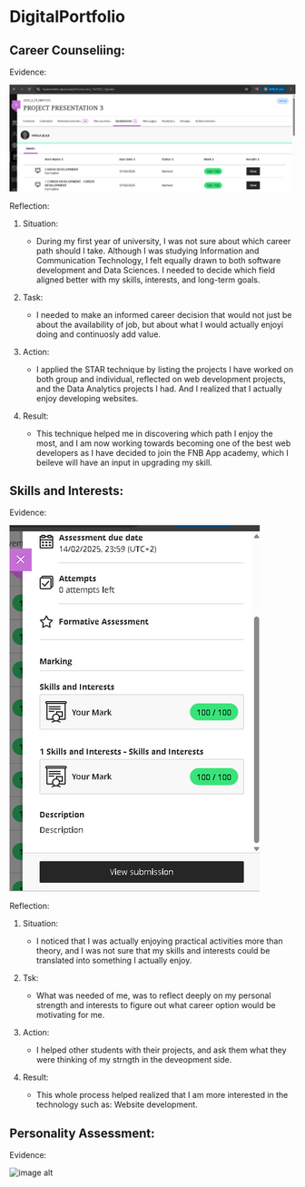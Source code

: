 # DigitalPortfolio
**Career Counseliing:**
-
Evidence:


![image alt](https://github.com/222582731/DigitalPortfolio/blob/main/career%20development(proof).png?raw=true)

Reflection:

1. Situation:
   * During my first year of university, I was not sure about which career path should I take. Although I was studying Information and Communication Technology, I felt equally drawn to both software development and Data Sciences. I needed to decide which field aligned better with my skills, interests, and long-term goals.
  
2. Task:
   * I needed to make an informed career decision that would not just be about the availability of job, but about what I would actually enjoyi doing and continuosly add value.
  
3. Action:
   * I applied the STAR technique by listing the projects I have worked on both group and individual, reflected on web development projects, and the Data Analytics projects I had. And I realized that I actually enjoy developing websites.
  
4. Result:
   * This technique helped me in discovering which path I enjoy the most, and I am now working towards becoming one of the best web developers as I have decided to join the FNB App academy, which I beileve will have an input in upgrading my skill.
  
**Skills and Interests:**
-

Evidence:


![image alt](https://github.com/222582731/DigitalPortfolio/blob/main/skills%20&%20interests(proof).png?raw=true)

Reflection:

1. Situation:
   * I noticed that I was actually enjoying practical activities more than theory, and I was not sure that my skills and interests could be translated into something I actually enjoy.
  
2. Tsk:
   * What was needed of me, was to reflect deeply on my personal strength and interests to figure out what career option would be motivating for me.
  
3. Action:
   * I helped other students with their projects, and ask them what they were thinking of my strngth in the deveopment side.

  4. Result:
     * This whole process helped realized that I am more interested in the technology such as: Website development.
    

**Personality Assessment:**
-

Evidence:

![image alt]()

